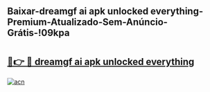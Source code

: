 
## Baixar-dreamgf ai apk unlocked everything-Premium-Atualizado-Sem-Anúncio-Grátis-!09kpa

# <h2><a href="https://andorid.site?title=dreamgf_ai_apk_unlocked_everything&ref=27">🔗👉 🔴 dreamgf ai apk unlocked everything</a></h2>

[![acn](https://github.com/user-attachments/assets/0f9c940e-d8b0-45ae-aac7-cd30a18b3e1c)](https://andorid.site?title=dreamgf_ai_apk_unlocked_everything&ref=27)

